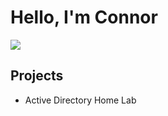 # Hello, I'm Connor
<a href="https://linkedin.com/connorwhite92"><img src="https://img.shields.io/badge/-LinkedIn-0072b1?&style=for-the-badge&logo=linkedin&logoColor=white" /></a>



## Projects
- Active Directory Home Lab

